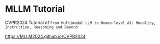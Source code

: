 # MLLM Tutorial

CVPR2024 Tutorial of `From Multimodal LLM to Human-level AI:
Modality, Instruction, Reasoning and Beyond` 


https://MLLM2024.github.io/CVPR2024
